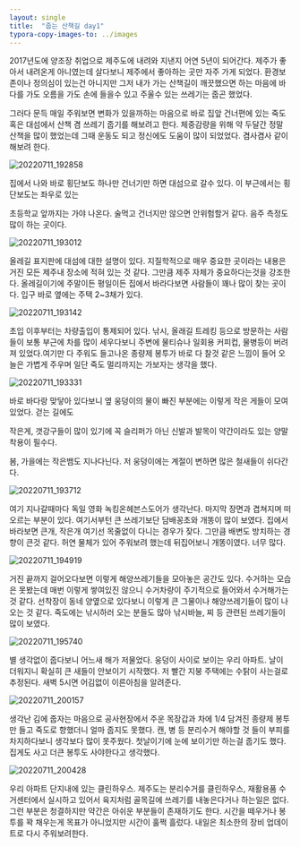 ```yaml
---
layout: single
title:  "줍는 산책길 day1"
typora-copy-images-to: ../images
---
```


2017년도에 양조장 취업으로 제주도에 내려와 지낸지 어연 5년이 되어간다. 제주가 좋아서 내려온게 아니였는데 살다보니 제주에서 좋아하는 곳만 자주 가게 되었다. 환경보존이나 정의심이 있는건 아니지만 그저 내가 가는 산책길이 깨끗했으면 하는 마음에 바다를 가도 오름을 가도 손에 들을수 있고 주울수 있는 쓰레기는 줍곤 했었다. 



그러다 문득 매일 주워보면 변화가 있을까하는 마음으로 바로 집앞 건너편에 있는 죽도 혹은 대섬에서 산책 겸 쓰레기 줍기를 해보려고 한다. 체중감량을 위해 약 두달간 정말 산책을 많이 했었는데 그때 운동도 되고 정신에도 도움이 많이 되었었다. 겸사겸사 같이 해보려 한다.

![20220711_192858](/Users/camoma1/livelikecamo-github-blog/livelikecamo.github.io/images/20220711_192858.jpg)



집에서 나와 바로 횡단보도 하나만 건너기만 하면 대섬으로 갈수 있다. 이 부근에서는 횡단보도는 좌우로 있는

초등학교 앞까지는 가야 나온다. 술먹고 건너지만 않으면 안위험할거 같다. 음주 측정도 많이 하는 곳이다.



![20220711_193012](/Users/camoma1/livelikecamo-github-blog/livelikecamo.github.io/images/20220711_193012.jpg)



올레길 표지판에 대섬에 대한 설명이 있다. 지질학적으로 매우 중요한 곳이라는 내용은 거진 모든 제주내 장소에 적혀 있는 것 같다. 그만큼 제주 자체가 중요하다는것을 강조한다. 올레길이기에 주말이든 평일이든 집에서 바라다보면 사람들이 꽤나 많이 찾는 곳이다. 입구 바로 옆에는 주택 2~3채가 있다. 



![20220711_193142](/Users/camoma1/livelikecamo-github-blog/livelikecamo.github.io/images/20220711_193142.jpg)



초입 이후부터는 차량출입이 통제되어 있다. 낚시, 올래길 트레킹 등으로 방문하는 사람들이 보통 부근에 차를 많이 세우다보니 주변에 물티슈나 일회용 커피컵, 물병등이 버려져 있었다.여기만 다 주워도 들고나온 종량제 봉투가 바로 다 찰것 같은 느낌이 들어 오늘은 가볍게 주우며 일단 죽도 멀리까지는 가보자는 생각을 했다. 



![20220711_193331](/Users/camoma1/livelikecamo-github-blog/livelikecamo.github.io/images/20220711_193331.jpg)



바로 바다랑 맞닿아 있다보니 옆 웅덩이의 물이 빠진 부분에는 이렇게 작은 게들이 모여있었다. 걷는 길에도

작은게, 갯강구들이 많이 있기에 꼭 슬리퍼가 아닌 신발과 발목이 약간이라도 있는 양말 착용이 필수다.

봄, 가을에는 작은뱀도 지나다닌다. 저 웅덩이에는 계절이 변하면 많은 철새들이 쉬다간다.



![20220711_193712](/Users/camoma1/livelikecamo-github-blog/livelikecamo.github.io/images/20220711_193712.jpg)



여기 지나갈때마다 독일 영화 녹킹온헤븐스도어가 생각난다. 마지막 장면과 겹쳐지며 떠오르는 부분이 있다. 여기서부턴 큰 쓰레기보단 담배꽁초와 개똥이 많이 보였다. 집에서 바라보면 큰개, 작은개 여기선 목줄없이 다니는 경우가 잦다. 그만큼 배변도 방치하는 경향이 큰것 같다. 허연 물체가 있어 주워보려 했는데 뒤집어보니 개똥이였다. 너무 많다.



![20220711_194919](/Users/camoma1/livelikecamo-github-blog/livelikecamo.github.io/images/20220711_194919.jpg)

 

거진 끝까지 걸어오다보면 이렇게 해양쓰레기들을 모아놓은 공간도 있다. 수거하는 모습은 못봤는데 매번 이렇게 쌓여있진 않으니 수거차량이 주기적으로 들어와서 수거해가는것 같다. 선착장이 동네 양옆으로 있다보니 이렇게 큰 그물이나 해양쓰레기들이 많이 나오는 것 같다. 죽도에는 낚시하러 오는 분들도 많아 낚시바늘, 찌 등 관련된 쓰레기들이 많이 보였다. 



![20220711_195740](/Users/camoma1/livelikecamo-github-blog/livelikecamo.github.io/images/20220711_195740.jpg)



별 생각없이 줍다보니 어느새 해가 저물었다. 웅덩이 사이로 보이는 우리 아파트. 날이 더워지니 확실히 큰 새들이 안보이기 시작했다. 저 빨간 지붕 주택에는 수탉이 사는걸로 추정된다. 새벽 5시면 어김없이 이른아침을 알려준다.



![20220711_200157](/Users/camoma1/livelikecamo-github-blog/livelikecamo.github.io/images/20220711_200157.jpg)



생각난 김에 줍자는 마음으로 공사현장에서 주운 목장갑과 차에 1/4 담겨진 종량제 봉투만 들고 죽도로 향했더니 얼마 줍지도 못했다. 캔, 병 등 분리수거 해야할 것 들이 부피를 차지하다보니 생각보다 많이 못주웠다. 첫날이기에 눈에 보이기만 하는걸 줍기도 했다. 집게도 사고 더큰 봉투도 사야한다고 생각했다.



![20220711_200428](/Users/camoma1/livelikecamo-github-blog/livelikecamo.github.io/images/20220711_200428.jpg)



우리 아파트 단지내에 있는 클린하우스. 제주도는 분리수거를 클린하우스, 재활용품 수거센터에서 실시하고 있어서 육지처럼 골목길에 쓰레기를 내놓은다거나 하는일은 없다. 그런 부분은 청결하지만 약간은 아쉬운 부분들이 존재하기도 한다. 시간을 떼우거나 봉투를 꽉 채우는게 목표가 아니었지만 시간이 훌쩍 흘렀다. 내일은 최소한의 장비 업데이트로 다시 주워보려한다.

